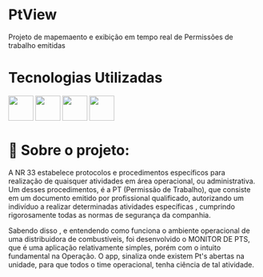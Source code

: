 # PtView
Projeto de mapemaento e exibição em tempo real de Permissões de trabalho emitidas

<h1>Tecnologias Utilizadas</h1>
<div align="left">
<img src="https://cdn.jsdelivr.net/gh/devicons/devicon/icons/javascript/javascript-original.svg"  width = 50/>
<img src="https://cdn.jsdelivr.net/gh/devicons/devicon/icons/nodejs/nodejs-original.svg"  width = 50/>
 <img src="https://cdn.jsdelivr.net/gh/devicons/devicon/icons/mysql/mysql-original-wordmark.svg"  width = 50/>
 <img src="https://cdn.jsdelivr.net/gh/devicons/devicon/icons/handlebars/handlebars-original-wordmark.svg"  width =50/>
  
</div>

<h1> 📄 Sobre o projeto: </h1>
<p>A NR 33 estabelece protocolos e procedimentos específicos para realização de quaisquer atividades em área operacional, ou administrativa. Um desses procedimentos, é a PT (Permissão de Trabalho), que consiste em um documento emitido por profissional qualificado, autorizando um indivíduo a realizar determinadas atividades específicas , cumprindo rigorosamente todas as normas de segurança da companhia. </p>
<p>
Sabendo disso , e entendendo como funciona o ambiente operacional de uma distribuidora de combustíveis,   foi desenvolvido o MONITOR DE PTS, que é uma aplicação relativamente simples, porém com o intuito fundamental na Operação. O app, sinaliza onde existem Pt's abertas na unidade, para que todos o time operacional, tenha ciência de tal atividade.
</p>
          
 


